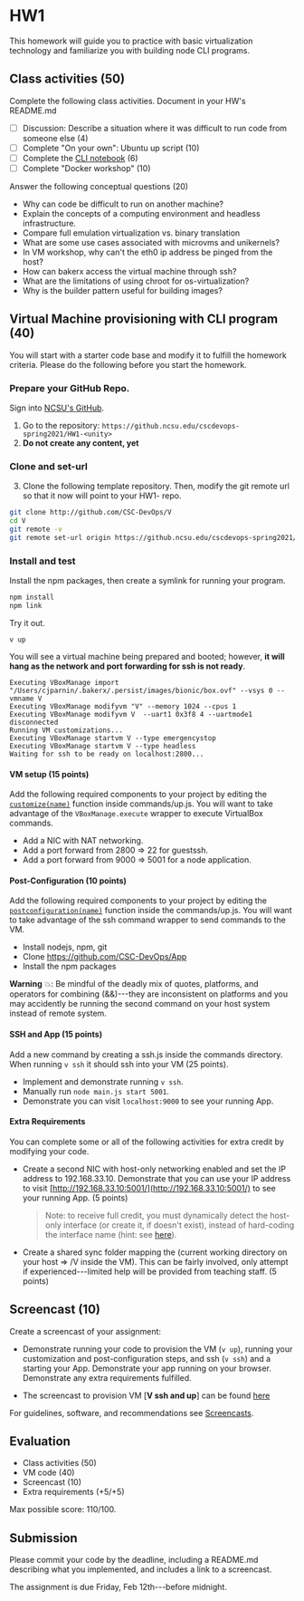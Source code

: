 # HW1

This homework will guide you to practice with basic virtualization technology and familiarize you with building node CLI programs.

## Class activities (50)

Complete the following class activities. Document in your HW's README.md

* [ ] Discussion: Describe a situation where it was difficult to run code from someone else (4)
* [ ] Complete "On your own": Ubuntu up script (10)
* [ ] Complete the [CLI notebook](https://docable.cloud/chrisparnin/notebooks/nodejs/CLI/cli.md) (6)
* [ ] Complete "Docker workshop" (10)

Answer the following conceptual questions (20)

* Why can code be difficult to run on another machine? 
* Explain the concepts of a computing environment and headless infrastructure.
* Compare full emulation virtualization vs. binary translation
* What are some use cases associated with microvms and unikernels?
* In VM workshop, why can't the eth0 ip address be pinged from the host?
* How can bakerx access the virtual machine through ssh?
* What are the limitations of using chroot for os-virtualization?
* Why is the builder pattern useful for building images?

## Virtual Machine provisioning with CLI program (40)

You will start with a starter code base and modify it to fulfill the homework criteria.
Please do the following before you start the homework.

### Prepare your GitHub Repo.

Sign into [NCSU's GitHub](https://github.ncsu.edu/).

1. Go to the repository: `https://github.ncsu.edu/cscdevops-spring2021/HW1-<unity>`
2. **Do not create any content, yet**
 
### Clone and set-url

3. Clone the following template repository. Then, modify the git remote url so that it now will point to your HW1-<unity> repo.

```bash
git clone http://github.com/CSC-DevOps/V
cd V
git remote -v
git remote set-url origin https://github.ncsu.edu/cscdevops-spring2021/HW1-<unity>
```

### Install and test

Install the npm packages, then create a symlink for running your program.
```bash
npm install
npm link
```

Try it out.
```
v up
```

You will see a virtual machine being prepared and booted; however, **it will hang as the network and port forwarding for ssh is not ready**.

```
Executing VBoxManage import "/Users/cjparnin/.bakerx/.persist/images/bionic/box.ovf" --vsys 0 --vmname V
Executing VBoxManage modifyvm "V" --memory 1024 --cpus 1
Executing VBoxManage modifyvm V  --uart1 0x3f8 4 --uartmode1 disconnected
Running VM customizations...
Executing VBoxManage startvm V --type emergencystop
Executing VBoxManage startvm V --type headless
Waiting for ssh to be ready on localhost:2800...
```

#### VM setup (15 points)

Add the following required components to your project by editing the [`customize(name)`](https://github.com/CSC-DevOps/V/blob/14c48245080b6eb8968175bd07d48a810dc4c3ea/commands/up.js#L92-L95) function inside commands/up.js. You will want to take advantage of the `VBoxManage.execute` wrapper to execute VirtualBox commands.

* Add a NIC with NAT networking.
* Add a port forward from 2800 => 22 for guestssh.
* Add a port forward from 9000 => 5001 for a node application.

#### Post-Configuration (10 points)

Add the following required components to your project by editing the [`postconfiguration(name)`](https://github.com/CSC-DevOps/V/blob/master/commands/up.js#L100) function inside the commands/up.js. You will want to take advantage of the ssh command wrapper to send commands to the VM.

* Install nodejs, npm, git
* Clone https://github.com/CSC-DevOps/App
* Install the npm packages

**Warning** 💥: Be mindful of the deadly mix of quotes, platforms, and operators for combining (&&)---they are inconsistent on platforms and you may accidently be running the second command on your host system instead of remote system.

#### SSH and App (15 points)

Add a new command by creating a ssh.js inside the commands directory. 
When running `v ssh` it should ssh into your VM (25 points).

* Implement and demonstrate running `v ssh`.
* Manually run `node main.js start 5001`.
* Demonstrate you can visit `localhost:9000` to see your running App.

#### Extra Requirements

You can complete some or all of the following activities for extra credit by modifying your code.

* Create a second NIC with host-only networking enabled and set the IP address to 192.168.33.10. Demonstrate that you can use your IP address to visit [http://192.168.33.10:5001/](http://192.168.33.10:5001/) to see your running App. (5 points)
  > Note: to receive full credit, you must dynamically detect the host-only interface (or create it, if doesn't exist), instead of hard-coding the interface name (hint: see [here](https://www.virtualbox.org/manual/ch08.html#idp16668048)).

* Create a shared sync folder mapping the (current working directory on your host => /V inside the VM). This can be fairly involved, only attempt if experienced---limited help will be provided from teaching staff. (5 points)

## Screencast (10)

Create a screencast of your assignment:

* Demonstrate running your code to provision the VM (`v up`), running your customization and post-configuration steps, and ssh (`v ssh`) and a starting your App. Demonstrate your app running on your browser. Demonstrate any extra requirements fulfilled.

 - The screencast to provision VM [**V ssh and up**] can be found [here](https://www.youtube.com/watch?v=HQj6QN1jx6w) <br>
 
For guidelines, software, and recommendations see [Screencasts](Screencasts.md).

## Evaluation

* Class activities (50)
* VM code (40)
* Screencast (10)
* Extra requirements (+5/+5)

Max possible score: 110/100.

## Submission

Please commit your code by the deadline, including a README.md describing what you implemented, and includes a link to a screencast.

The assignment is due Friday, Feb 12th---before midnight.
